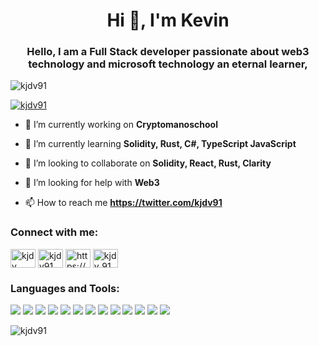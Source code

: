 <h1 align="center">Hi 👋, I'm Kevin</h1>
<h3 align="center">Hello, I am a Full Stack developer passionate about web3 technology and microsoft technology an eternal learner,</h3>

<p align="left"> <img src="https://komarev.com/ghpvc/?username=kjdv91&label=Profile%20views&color=0e75b6&style=flat" alt="kjdv91" /> </p>

<p align="left"> <a href="https://twitter.com/kjdv91" target="blank"><img src="https://img.shields.io/twitter/follow/kjdv91?logo=twitter&style=for-the-badge" alt="kjdv91" /></a> </p>

- 🔭 I’m currently working on **Cryptomanoschool**

- 🌱 I’m currently learning **Solidity, Rust, C#, TypeScript JavaScript**

- 👯 I’m looking to collaborate on **Solidity, React, Rust, Clarity**

- 🤝 I’m looking for help with **Web3**

- 📫 How to reach me **https://twitter.com/kjdv91**

<h3 align="left">Connect with me:</h3>
<p align="left">
<a href="https://dev.to/kjdv" target="blank"><img align="center" src="https://raw.githubusercontent.com/rahuldkjain/github-profile-readme-generator/master/src/images/icons/Social/devto.svg" alt="kjdv" height="30" width="40" /></a>
<a href="https://twitter.com/kjdv91" target="blank"><img align="center" src="https://raw.githubusercontent.com/rahuldkjain/github-profile-readme-generator/master/src/images/icons/Social/twitter.svg" alt="kjdv91" height="30" width="40" /></a>
<a href="https://linkedin.com/in/https://www.linkedin.com/in/kevin-david-jaramilo-b641a512a/" target="blank"><img align="center" src="https://raw.githubusercontent.com/rahuldkjain/github-profile-readme-generator/master/src/images/icons/Social/linked-in-alt.svg" alt="https://www.linkedin.com/in/kevin-david-jaramilo-b641a512a/" height="30" width="40" /></a>
<a href="https://instagram.com/kjdv_91" target="blank"><img align="center" src="https://raw.githubusercontent.com/rahuldkjain/github-profile-readme-generator/master/src/images/icons/Social/instagram.svg" alt="kjdv_91" height="30" width="40" /></a>
</p>

<h3 align="left">Languages and Tools:</h3>
<p>
<img src="https://img.shields.io/badge/Gmail-D14836?style=for-the-badge&logo=gmail&logoColor=white" />
<img src= "https://img.shields.io/badge/OpenZeppelin-4E5EE4?logo=OpenZeppelin&logoColor=fff&style=for-the-badge"/>
<img src = "https://img.shields.io/badge/Azure_DevOps-0078D7?style=for-the-badge&logo=azure-devops&logoColor=white"/>

<img src = "https://img.shields.io/badge/chainlink-375BD2?style=for-the-badge&logo=chainlink&logoColor=white"/>
<img src = "https://img.shields.io/badge/Microsoft%20SQL%20Server-CC2927?style=for-the-badge&logo=microsoft%20sql%20server&logoColor=white"/>
<img src = "https://img.shields.io/badge/MySQL-005C84?style=for-the-badge&logo=mysql&logoColor=white"/>
<img src = "https://img.shields.io/badge/.NET-512BD4?style=for-the-badge&logo=dotnet&logoColor=white"/>
<img src = "https://img.shields.io/badge/Angular-DD0031?style=for-the-badge&logo=angular&logoColor=white"/>
<img src = "https://img.shields.io/badge/Rust-000000?style=for-the-badge&logo=rust&logoColor=white"/>

<img src = "[https://img.shields.io/badge/Rust-000000?style=for-the-badge&logo=rust&logoColor=white](https://img.shields.io/badge/C%23-239120?style=for-the-badge&logo=c-sharp&logoColor=white)"/>
<img src = "[https://img.shields.io/badge/Rust-000000?style=for-the-badge&logo=rust&logoColor=white](https://img.shields.io/badge/JavaScript-323330?style=for-the-badge&logo=javascript&logoColor=F7DF1E)"/>
<img src = "[https://img.shields.io/badge/Rust-000000?style=for-the-badge&logo=rust&logoColor=white](https://img.shields.io/badge/Solidity-e6e6e6?style=for-the-badge&logo=solidity&logoColor=black)"/>
<img src = "[https://img.shields.io/badge/Rust-000000?style=for-the-badge&logo=rust&logoColor=white](https://img.shields.io/badge/TypeScript-007ACC?style=for-the-badge&logo=typescript&logoColor=white)"/>
  
</p>





<p><img align="center" src="https://github-readme-stats.vercel.app/api/top-langs?username=kjdv91&show_icons=true&locale=en&layout=compact" alt="kjdv91" /></p>
